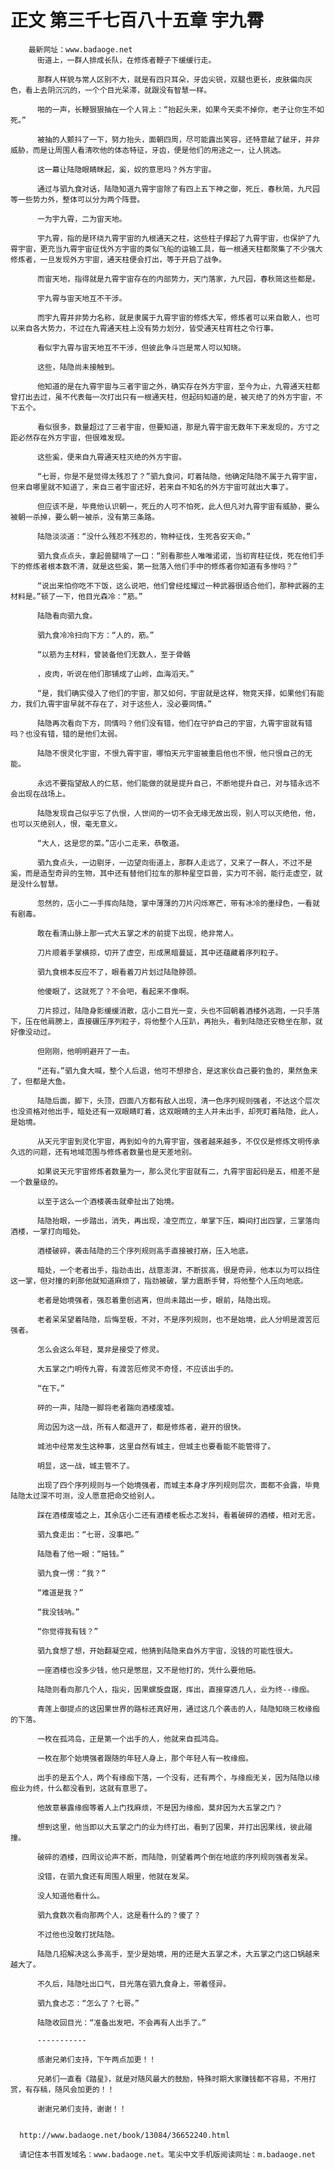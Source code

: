 # 正文 第三千七百八十五章 宇九霄
        最新网址：www.badaoge.net
          街道上，一群人排成长队，在修炼者鞭子下缓缓行走。
      
          那群人样貌与常人区别不大，就是有四只耳朵，牙齿尖锐，双腿也更长，皮肤偏向灰色，看上去阴沉沉的，一个个目光呆滞，就跟没有智慧一样。
      
          啪的一声，长鞭狠狠抽在一个人背上：“抬起头来，如果今天卖不掉你，老子让你生不如死。”
      
          被抽的人颤抖了一下，努力抬头，面朝四周，尽可能露出笑容，还特意龇了龇牙，并非威胁，而是让周围人看清吹他的体态特征，牙齿，便是他们的用途之一，让人挑选。
      
          这一幕让陆隐眼睛眯起，奚，奴的意思吗？外方宇宙。
      
          通过与驷九食对话，陆隐知道九霄宇宙除了有四上五下神之御，死丘，春秋简，九尺园等一些势力外，整体可以分为两个阵营。
      
          一为宇九霄，二为宙天地。
      
          宇九霄，指的是环绕九霄宇宙的九根通天之柱，这些柱子撑起了九霄宇宙，也保护了九霄宇宙，更充当九霄宇宙征伐外方宇宙的类似飞船的运输工具，每一根通天柱都聚集了不少强大修炼者，一旦发现外方宇宙，通天柱便会打出，等于开启了战争。
      
          而宙天地，指得就是九霄宇宙存在的内部势力，天门落家，九尺园，春秋简这些都是。
      
          宇九霄与宙天地互不干涉。
      
          而宇九霄并非势力名称，就是隶属于九霄宇宙的修炼大军，修炼者可以来自散人，也可以来自各大势力，不过在九霄通天柱上没有势力划分，皆受通天柱宵柱之令行事。
      
          看似宇九霄与宙天地互不干涉，但彼此争斗岂是常人可以知晓。
      
          这些，陆隐尚未接触到。
      
          他知道的是在九霄宇宙与三者宇宙之外，确实存在外方宇宙，至今为止，九霄通天柱都曾打出去过，虽不代表每一次打出只有一根通天柱，但起码知道的是，被灭绝了的外方宇宙，不下五个。
      
          看似很多，数量超过了三者宇宙，但要知道，那是九霄宇宙无数年下来发现的，方寸之距必然存在外方宇宙，但很难发现。
      
          这些奚，便来自九霄通天柱灭绝的外方宇宙。
      
          “七哥，你是不是觉得太残忍了？”驷九食问，盯着陆隐，他确定陆隐不属于九霄宇宙，但来自哪里就不知道了，来自三者宇宙还好，若来自不知名的外方宇宙可就出大事了。
      
          但应该不是，毕竟他认识朝一，死丘的人可不怕死，此人但凡对九霄宇宙有威胁，要么被朝一杀掉，要么朝一被杀，没有第三条路。
      
          陆隐淡淡道：“没什么残忍不残忍的，物种征伐，生死各安天命。”
      
          驷九食点点头，拿起兽腿啃了一口：“别看那些人唯唯诺诺，当初宵柱征伐，死在他们手下的修炼者根本数不清，就是这些奚，第一批落入他们手中的修炼者你知道有多惨吗？”
      
          “说出来怕你吃不下饭，这么说吧，他们曾经炫耀过一种武器很适合他们，那种武器的主材料是。”顿了一下，他目光森冷：“筋。”
      
          陆隐看向驷九食。
      
          驷九食冷冷扫向下方：“人的，筋。”
      
          “以筋为主材料，曾装备他们无数人，至于骨骼
      
          ，皮肉，听说在他们那铺成了山岭，血海滔天。”
      
          “是，我们确实侵入了他们的宇宙，那又如何，宇宙就是这样，物竞天择，如果他们有能力，我们九霄宇宙早就不存在了，对于这些人，没必要同情。”
      
          陆隐再次看向下方，同情吗？他们没有错，他们在守护自己的宇宙，九霄宇宙就有错吗？也没有错，错的是他们太弱。
      
          陆隐不恨灵化宇宙，不恨九霄宇宙，哪怕天元宇宙被重启他也不恨，他只恨自己的无能。
      
          永远不要指望敌人的仁慈，他们能做的就是提升自己，不断地提升自己，对与错永远不会出现在战场上。
      
          陆隐发现自己似乎忘了仇恨，人世间的一切不会无缘无故出现，别人可以灭绝他，他，也可以灭绝别人，恨，毫无意义。
      
          “大人，这是您的菜。”店小二走来，恭敬道。
      
          驷九食点头，一边剔牙，一边望向街道上，那群人走远了，又来了一群人，不过不是奚，而是造型奇异的生物，其中还有替他们拉车的那种星空巨兽，实力可不弱，能行走虚空，就是没什么智慧。
      
          忽然的，店小二一手挥向陆隐，掌中薄薄的刀片闪烁寒芒，带有冰冷的墨绿色，一看就有剧毒。
      
          敢在看清山脉上那一式大五掌之术的前提下出现，绝非常人。
      
          刀片顺着手掌横掠，切开了虚空，形成黑暗蔓延，其中还蕴藏着序列粒子。
      
          驷九食根本反应不了，眼看着刀片划过陆隐脖颈。
      
          他傻眼了，这就死了？不会吧，看起来不像啊。
      
          刀片掠过，陆隐身影缓缓消散，店小二目光一变，头也不回朝着酒楼外逃跑，一只手落下，压在他肩膀上，直接碾压序列粒子，将他整个人压趴，再抬头，看到陆隐还安稳坐在那，就好像没动过。
      
          但刚刚，他明明避开了一击。
      
          “还有。”驷九食大喊，整个人后退，他可不想掺合，是这家伙自己要钓鱼的，果然鱼来了，但都是大鱼。
      
          陆隐后面，脚下，头顶，四面八方都有敌人出现，清一色序列规则强者，不达这个层次也没资格对他出手，暗处还有一双眼睛盯着，这双眼睛的主人并未出手，却死盯着陆隐，此人，是始境。
      
          从天元宇宙到灵化宇宙，再到如今的九霄宇宙，强者越来越多，不仅仅是修炼文明传承久远的问题，还有地域范围与修炼者数量也是天差地别。
      
          如果说天元宇宙修炼者数量为一，那么灵化宇宙就有二，九霄宇宙起码是五，相差不是一个数量级的。
      
          以至于这么一个酒楼袭击就牵扯出了始境。
      
          陆隐抬眼，一步踏出，消失，再出现，凌空而立，单掌下压，瞬间打出四掌，三掌落向酒楼，一掌打向暗处。
      
          酒楼破碎，袭击陆隐的三个序列规则高手直接被打崩，压入地底。
      
          暗处，一个老者出手，指劲击出，战意澎湃，不断拔高，很是奇异，他本以为可以挡住这一掌，但对撞的刹那他就知道麻烦了，指劲被破，掌力震断手臂，将他整个人压向地底。
      
          老者是始境强者，强忍着重创逃离，但尚未踏出一步，眼前，陆隐出现。
      
          老者呆呆望着陆隐，后悔至极，不对，不是序列规则，也不是始境，此人分明是渡苦厄强者。
      
          怎么会这么年轻，莫非是接受了修灵。
      
          大五掌之门明传九霄，有渡苦厄修灵不奇怪，不应该出手的。
      
          “在下。”
      
          砰的一声，陆隐一脚将老者踹向酒楼废墟。
      
          周边因为这一战，所有人都退开了，都是修炼者，避开的很快。
      
          城池中经常发生这种事，这里自然有城主，但城主也要看能不能管得了。
      
          明显，这一战，城主管不了。
      
          出现了四个序列规则与一个始境强者，而城主本身才序列规则层次，面都不会露，毕竟陆隐太过深不可测，没人愿意把命交给别人。
      
          踩在酒楼废墟之上，其余店小二还有酒楼老板忐忑发抖，看着破碎的酒楼，相对无言。
      
          驷九食走出：“七哥，没事吧。”
      
          陆隐看了他一眼：“赔钱。”
      
          驷九食一愣：“我？”
      
          “难道是我？”
      
          “我没钱呐。”
      
          “你觉得我有钱？”
      
          驷九食想了想，开始翻凝空戒，他猜到陆隐来自外方宇宙，没钱的可能性很大。
      
          一座酒楼也没多少钱，他只是憋屈，又不是他打的，凭什么要他赔。
      
          陆隐则看向那几个人，指尖，因果螺旋盘踞，挥出，直接穿透几人，业为终--缘痂。
      
          青莲上御提点的这因果世界的路标还真好用，通过这几个袭击的人，陆隐知晓三枚缘痂的下落。
      
          一枚在孤鸿岛，正是第一个出手的人，他就来自孤鸿岛。
      
          一枚在那个始境强者跟随的年轻人身上，那个年轻人有一枚缘痂。
      
          出手的是五个人，两个有缘痂下落，一个没有，还有两个，与缘痂无关，因为陆隐以缘痂业为终，什么都没看到，这就有意思了。
      
          他故意暴露缘痂等着人上门找麻烦，不是因为缘痂，莫非因为大五掌之门？
      
          想到这里，他当即以大五掌之门的业为终打出，看到了因果，并打出因果线，彼此碰撞。
      
          破碎的酒楼，四周议论声不断，而陆隐，则望着两个倒在地底的序列规则强者发呆。
      
          没错，在驷九食还有周围人眼里，他就在发呆。
      
          没人知道他看什么。
      
          驷九食数次看向那两个人，这是看什么的？傻了？
      
          不过他也没敢打扰陆隐。
      
          陆隐几招解决这么多高手，至少是始境，用的还是大五掌之术，大五掌之门这口锅越来越大了。
      
          不久后，陆隐吐出口气，目光落在驷九食身上，带着怪异。
      
          驷九食忐忑：“怎么了？七哥。”
      
          陆隐收回目光：“准备出发吧，不会再有人出手了。”
      
          -----------
      
          感谢兄弟们支持，下午两点加更！！
      
          兄弟们一直看《踏星》，就是对随风最大的鼓励，特殊时期大家赚钱都不容易，不用打赏，有存稿，随风会加更的！！
      
          谢谢兄弟们支持，谢谢！！
      
      
      http://www.badaoge.net/book/13084/36652240.html
      
      请记住本书首发域名：www.badaoge.net。笔尖中文手机版阅读网址：m.badaoge.net